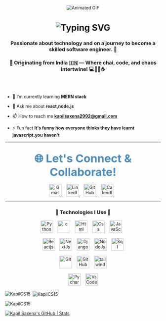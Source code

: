 <div align="center">
  <img src="https://i.postimg.cc/jS9XqLM9/e36ec678-7984-4cdd-8e4c-a3932772ff8e.gif" alt="Animated GIF" />
  
  <h1>
      <img src="https://readme-typing-svg.herokuapp.com/?font=Righteous&size=30&center=true&vCenter=true&width=600&height=70&duration=4000&lines=Zooming+through+the+cosmos...;It's+Kapil+Saxena+dropping+in!+👋" alt="Typing SVG" />
  </h1>
</div>
<h3 align="center">Passionate about technology and on a journey to become a skilled software engineer. 🚀</h3>
<h3 align="center">🌟 Originating from India 🇮🇳 — Where chai, code, and chaos intertwine! 💻🤹‍♂️☕</h3>

<br/>
<br/>


- 🌱 I’m currently learning **MERN stack**

- 💬 Ask me about **react,node.js**

- 📫 How to reach me **kapilsaxena2992@gmail.com**

- ⚡ Fun fact **It's funny how everyone thinks they have learnt javascript.you haven't**

<hr/>
 
<h2 align="center">
  <span style="font-size:36px; font-weight:bold; color:#4b8bbe;">🌐 Let's Connect & Collaborate!</span>
</h2>

<p align="center">
  <!-- Gmail -->
  <a href="mailto:kapilsaxena2992@gmail.com">
    <img height="40" src="https://www.vectorlogo.zone/logos/gmail/gmail-icon.svg" alt="Gmail" />
  </a>
  &nbsp;&nbsp;
  <!-- LinkedIn -->
  <a href="https://www.linkedin.com/in/kapil-saxena-564768251/" target="_blank">
    <img height="40" src="https://www.vectorlogo.zone/logos/linkedin/linkedin-icon.svg" alt="LinkedIn" />
  </a>
  &nbsp;&nbsp;
    <!-- GitHub -->
  <a href="https://github.com/KapilCS15" target="_blank">
    <img height="40" src="https://www.vectorlogo.zone/logos/github/github-tile.svg" alt="GitHub" />
  </a>
  &nbsp;&nbsp;
  <!-- Twitter -->
  <a href="https://x.com/_ManOfCulture" target="_blank">
    <img height="40" src="https://www.vectorlogo.zone/logos/twitter/twitter-tile.svg" alt="Calendly" />
  </a>
  &nbsp;&nbsp;
</p>

<hr/>

<h3 align="center">🔨 Technologies I Use 🔨</h3>

<p align="center">
  <!-- Row 1 -->
  <img src="https://skillicons.dev/icons?i=python" width="40" height="40" alt="Python"/>&nbsp;&nbsp;&nbsp;
  <img src="https://skillicons.dev/icons?i=c" width="40" height="40" alt="c"/>&nbsp;&nbsp;&nbsp;
  <img src="https://skillicons.dev/icons?i=html" width="40" height="40" alt="Html"/>&nbsp;&nbsp;&nbsp;
  <img src="https://skillicons.dev/icons?i=css" width="40" height="40" alt="Css"/>&nbsp;&nbsp;&nbsp;
  <img src="https://skillicons.dev/icons?i=javascript" width="40" height="40" alt="JavaScript"/>&nbsp;&nbsp;&nbsp;
  
</p>
<p align="center">
  <!-- Row 2 -->
  <img src="https://skillicons.dev/icons?i=react" width="40" height="40" alt="Reactjs"/>&nbsp;&nbsp;&nbsp;
  <img src="https://skillicons.dev/icons?i=nextjs" width="40" height="40" alt="NextJs"/>&nbsp;&nbsp;&nbsp;
  <img src="https://skillicons.dev/icons?i=django" width="40" height="40" alt="Django"/>&nbsp;&nbsp;&nbsp;
  <img src="https://skillicons.dev/icons?i=nodejs" width="40" height="40" alt="NodeJs"/>&nbsp;&nbsp;&nbsp;
  <img src="https://skillicons.dev/icons?i=PostgreSQL-Dark" width="40" height="40" alt="Sql"/>
</p>
<p align="center">
  <!-- Row 3 -->
  <img src="https://skillicons.dev/icons?i=git" width="40" height="40" alt="Git"/>&nbsp;&nbsp;&nbsp;
  <img src="https://skillicons.dev/icons?i=github" width="40" height="40" alt="GitHub"/>&nbsp;&nbsp;&nbsp;
  <img src="https://skillicons.dev/icons?i=tailwindcss" width="40" height="40" alt="tailwindcss"/>
</p>
<p align="center">
  <!-- Row 3 -->
  <img src="https://skillicons.dev/icons?i=pycharm" width="40" height="40" alt="Pycharm"/>&nbsp;&nbsp;&nbsp;
  <img src="https://skillicons.dev/icons?i=vscode" width="40" height="40" alt="VsCode"/>
</p>



<p><img align="left" src="https://github-readme-stats.vercel.app/api/top-langs?username=KapilCS15&show_icons=true&locale=en&layout=compact" alt="KapilCS15" /></p>

<p>&nbsp;<img align="center" src="https://github-readme-stats.vercel.app/api?username=KapilCS15&show_icons=true&locale=en" alt="KapilCS15" /></p>

<p><img align="center" src="https://github-readme-streak-stats.herokuapp.com/?user=KapilCS15&" alt="KapilCS15" /></p>

[![Kapil Saxena's GitHub | Stats](https://stats.quine.sh/KapilCS15/github?theme=dark)](https://quine.sh?utm_source=widgets&utm_campaign=KapilCS15)
